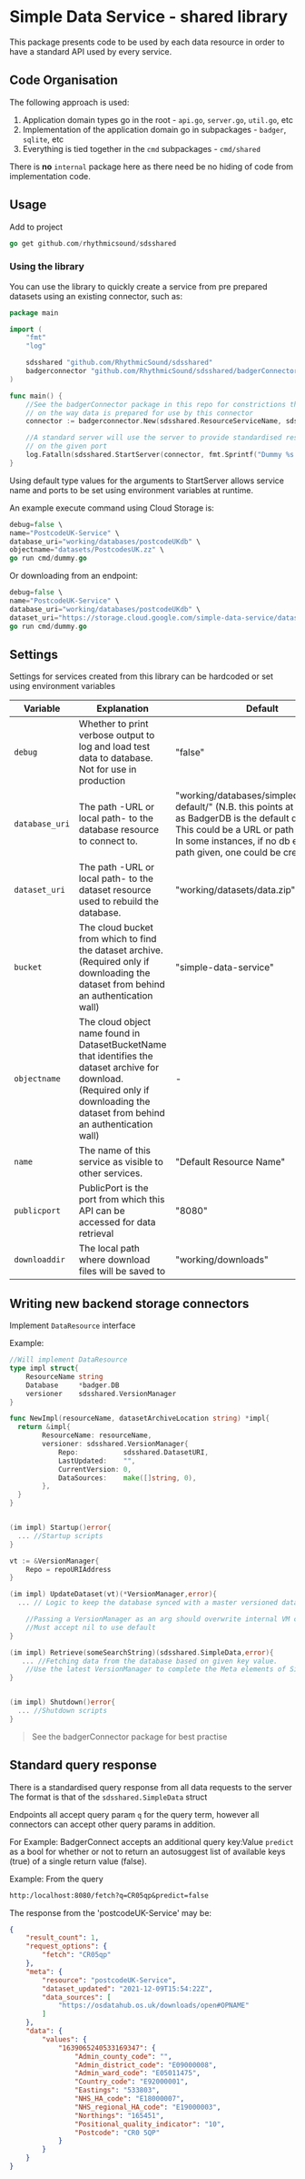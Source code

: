 # Simple Data Service - shared library

This package presents code to be used by each data resource in order to have a standard API used by every service.

## Code Organisation

The following approach is used: 

1. Application domain types go in the root - `api.go`, `server.go`, `util.go`, etc
1. Implementation of the application domain go in subpackages - `badger`, `sqlite`, etc
1. Everything is tied together in the `cmd` subpackages - `cmd/shared`

There is **no** `internal` package here as there need be no hiding of code from implementation code.

## Usage
Add to project
```go
go get github.com/rhythmicsound/sdsshared
 ```

### Using the library
You can use the library to quickly create a service from pre prepared datasets using an existing connector, such as:
```go
package main

import (
	"fmt"
	"log"

	sdsshared "github.com/RhythmicSound/sdsshared"
	badgerconnector "github.com/RhythmicSound/sdsshared/badgerConnector"
)

func main() {
    //See the badgerConnector package in this repo for constrictions this places
    // on the way data is prepared for use by this connector
	connector := badgerconnector.New(sdsshared.ResourceServiceName, sdsshared.DatasetURI, false)

    //A standard server will use the server to provide standardised responses to requests
    // on the given port
	log.Fatalln(sdsshared.StartServer(connector, fmt.Sprintf("Dummy %s Server", sdsshared.ResourceServiceName), 8080))
}

```

Using default type values for the arguments to StartServer allows service name and ports to be set using environment variables at runtime.

An example execute command using Cloud Storage is: 
```go
debug=false \
name="PostcodeUK-Service" \
database_uri="working/databases/postcodeUKdb" \
objectname="datasets/PostcodesUK.zz" \
go run cmd/dummy.go
```
Or downloading from an endpoint: 

```go
debug=false \
name="PostcodeUK-Service" \
database_uri="working/databases/postcodeUKdb" \
dataset_uri="https://storage.cloud.google.com/simple-data-service/datasets/PostcodesUK.zip" \
go run cmd/dummy.go
```

## Settings
Settings for services created from this library can be hardcoded or set using environment variables

|Variable|Explanation|Default|
|-|-|-|
|`debug`|Whether to print verbose output to log and load test data to database. Not for use in production| "false" |
|`database_uri`| The path -URL or local path- to the database resource to connect to.| "working/databases/simpledataservice-default/" (N.B. this points at a directory as BadgerDB is the default db in use. This could be a URL or path to local file. In some instances, if no db exists in the path given, one could be created.) |
|`dataset_uri`|The path -URL or local path- to the dataset resource used to rebuild the database.|"working/datasets/data.zip"|
|`bucket`|The cloud bucket from which to find the dataset archive. (Required only if downloading the dataset from behind an authentication wall)|"simple-data-service"|
|`objectname`|The cloud object name found in DatasetBucketName that identifies the dataset archive for download. (Required only if downloading the dataset from behind an authentication wall)|-|
|`name`|The name of this service as visible to other services.|"Default Resource Name"|
|`publicport`|PublicPort is the port from which this API can be accessed for data retrieval|"8080"|
|`downloaddir`|The local path where download files will be saved to|"working/downloads"|

## Writing new backend storage connectors
Implement `DataResource` interface

Example:
```go
//Will implement DataResource
type impl struct{
	ResourceName string
	Database     *badger.DB
	versioner    sdsshared.VersionManager
}

func NewImpl(resourceName, datasetArchiveLocation string) *impl{
  return &impl{
    	ResourceName: resourceName,
		versioner: sdsshared.VersionManager{
			Repo:           sdsshared.DatasetURI,
			LastUpdated:    "",
			CurrentVersion: 0,
			DataSources:    make([]string, 0),
		},
  }
}
```

```go

(im impl) Startup()error{
  ... //Startup scripts
}
```

```go
vt := &VersionManager{
    Repo = repoURIAddress
}

(im impl) UpdateDataset(vt)(*VersionManager,error){
  ... // Logic to keep the database synced with a master versioned dataset archive somehwere

    //Passing a VersionManager as an arg should overwrite internal VM created in New. 
    //Must accept nil to use default
}
```

```go
(im impl) Retrieve(someSearchString)(sdsshared.SimpleData,error){
   ... //Fetching data from the database based on given key value. 
    //Use the latest VersionManager to complete the Meta elements of SimpleData response object
}
```

```go

(im impl) Shutdown()error{
  ... //Shutdown scripts
}
```

> See the badgerConnector package for best practise

## Standard query response
There is a standardised query response from all data requests to the server
The format is that of the `sdsshared.SimpleData` struct

Endpoints all accept query param `q` for the query term, however all connectors can accept other query params in addition. 

For Example: BadgerConnect accepts an additional query key:Value `predict` as a bool for whether or not to return an autosuggest list of available keys (true) of a single return value (false). 

Example: 
From the query 
```markdown
http:/localhost:8080/fetch?q=CR05qp&predict=false
```
The response from the 'postcodeUK-Service' may be:
```json
{
	"result_count": 1,
	"request_options": {
		"fetch": "CR05qp"
	},
	"meta": {
		"resource": "postcodeUK-Service",
		"dataset_updated": "2021-12-09T15:54:22Z",
		"data_sources": [
			"https://osdatahub.os.uk/downloads/open#OPNAME"
		]
	},
	"data": {
		"values": {
			"1639065240533169347": {
				"Admin_county_code": "",
				"Admin_district_code": "E09000008",
				"Admin_ward_code": "E05011475",
				"Country_code": "E92000001",
				"Eastings": "533803",
				"NHS_HA_code": "E18000007",
				"NHS_regional_HA_code": "E19000003",
				"Northings": "165451",
				"Positional_quality_indicator": "10",
				"Postcode": "CR0 5QP"
			}
		}
	}
}
```